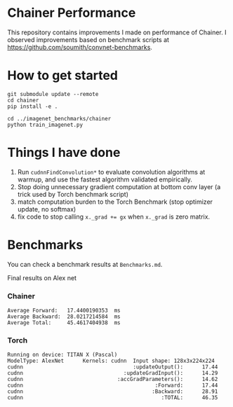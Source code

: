 # Chainer Performance
This repository contains improvements I made on performance of Chainer. I observed improvements based on benchmark scripts at https://github.com/soumith/convnet-benchmarks.


# How to get started

```
git submodule update --remote
cd chainer
pip install -e .

cd ../imagenet_benchmarks/chainer
python train_imagenet.py
```


# Things I have done
1. Run `cudnnFindConvolution*` to evaluate convolution algorithms at warmup, and use the fastest algorithm validated empirically.
2. Stop doing unnecessary gradient computation at bottom conv layer (a trick used by Torch benchmark script)
3. match computation burden to the Torch Benchmark (stop optimizer update, no softmax)
4. fix code to stop calling `x._grad += gx` when `x._grad` is zero matrix. 


# Benchmarks
You can check a benchmark results at `Benchmarks.md`.


Final results on Alex net
### Chainer
```
Average Forward:   17.4400190353  ms   
Average Backward:  28.0217214584  ms   
Average Total:     45.4617404938  ms   
```

### Torch
```
Running on device: TITAN X (Pascal)
ModelType: AlexNet      Kernels: cudnn  Input shape: 128x3x224x224
cudnn                                   :updateOutput():      17.44
cudnn                                :updateGradInput():      14.29
cudnn                              :accGradParameters():      14.62
cudnn                                          :Forward:      17.44
cudnn                                         :Backward:      28.91
cudnn                                            :TOTAL:      46.35

```
